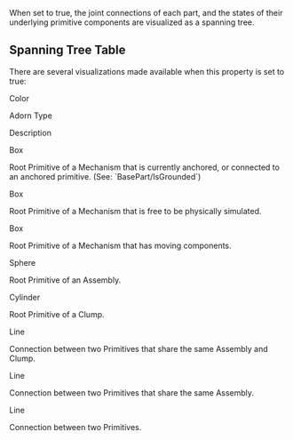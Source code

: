 When set to true, the joint connections of each part, and the states of their underlying primitive components are visualized as a spanning tree.

Spanning Tree Table
-------------------

There are several visualizations made available when this property is set to true:

Color

Adorn Type

Description

Box

Root Primitive of a Mechanism that is currently anchored, or connected to an anchored primitive. (See: \`BasePart/IsGrounded\`)

Box

Root Primitive of a Mechanism that is free to be physically simulated.

Box

Root Primitive of a Mechanism that has moving components.

Sphere

Root Primitive of an Assembly.

Cylinder

Root Primitive of a Clump.

Line

Connection between two Primitives that share the same Assembly and Clump.

Line

Connection between two Primitives that share the same Assembly.

Line

Connection between two Primitives.